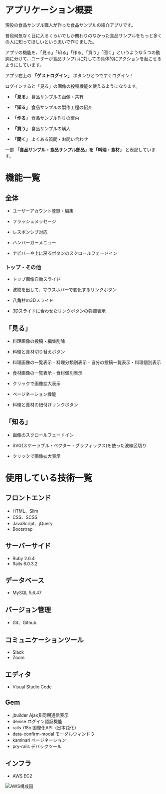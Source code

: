 # アプリケーション概要

現役の食品サンプル職人が作った食品サンプルの紹介アプリです。

普段何気なく目に入るくらいでしか関わりのなかった食品サンプルをもっと多くの人に知ってほしいという思いで作りました。

アプリの機能を、「見る」「知る」「作る」「買う」「聞く」というような５つの動詞に分けて、ユーザーが食品サンプルに対しての具体的にアクションを起こせるようにしています。

アプリ右上の **「ゲストログイン」** ボタンひとつですぐログイン！

ログインすると「見る」の画像の投稿機能を使えるようになります。

- **「見る」** 食品サンプルの画像・共有

- **「知る」** 食品サンプルの製作工程の紹介

- **「作る」** 食品サンプル作りの案内

- **「買う」** 食品サンプルの購入

- **「聞く」** よくある質問・お問い合わせ

一部 **「食品サンプル・食品サンプル部品」を「料理・食材」** と表記しています。


# 機能一覧


## 全体

- ユーザーアカウント登録・編集

- フラッシュメッセージ

- レスポンシブ対応

- ハンバーガーメニュー

- ナビバーや上に戻るボタンのスクロールフェードイン


### トップ・その他

- トップ画像自動スライド

- 波紋を出して、マウスホバーで変化するリンクボタン

- 八角柱の3Dスライド

- 3Dスライドに合わせたリンクボタンの強調表示


## 「見る」

- 料理画像の投稿・編集削除

- 料理と食材切り替えボタン

- 料理画像の一覧表示・料理分類別表示・自分の投稿一覧表示・料理個別表示

- 食材画像の一覧表示・食材個別表示

- クリックで画像拡大表示

- ページネーション機能

- 料理と食材の紐付けリンクボタン


## 「知る」

- 画像のスクロールフェードイン

- SVG(スケーラブル・ベクター・グラフィックス)を使った波線区切り

- クリックで画像拡大表示


# 使用している技術一覧

## フロントエンド

- HTML、Slim
- CSS、SCSS
- JavaScript、jQuery
- Bootstrap

## サーバーサイド
- Ruby 2.6.4
- Rails 6.0.3.2

## データベース
- MySQL 5.6.47

## バージョン管理
- Git、Github

## コミュニケーションツール
- Slack
- Zoom

## エディタ
- Visual Studio Code

## Gem
- jbuilder    Ajax非同期通信表示
- devise      ログイン認証機能
- rails-i18n   国際化API（日本語化）
- data-confirm-modal モーダルウィンドウ
- kaminari ページネーション
- pry-rails デバックツール

## インフラ
- AWS EC2

![AWS構成図](https://user-images.githubusercontent.com/50128420/92106344-393e4300-ee1f-11ea-8221-7527bc50c859.png)
